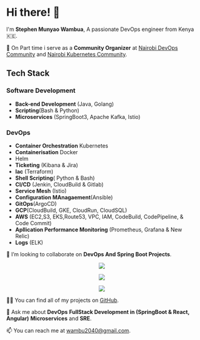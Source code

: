 # Hi there! 👋

I'm **Stephen Munyao Wambua**,
A passionate DevOps engineer from Kenya 🇰🇪.

🌱 On Part time i serve as a **Community Organizer** at  [Nairobi DevOps Community](https://www.devs.info.ke/pages/nairobidevops) and [Nairobi Kubernetes Community](https://www.linkedin.com/company/101422574/admin/feed/posts/).

## Tech Stack
### Software Development
- **Back-end Development** (Java, Golang)
- **Scripting**(Bash & Python)
- **Microservices** (SpringBoot3, Apache Kafka, Istio)
### DevOps
- **Container Orchestration** Kubernetes
- **Containerisation** Docker
- Helm
- **Ticketing** (Kibana & Jira)
- **Iac** (Terraform)
- **Shell Scripting**( Python & Bash)
- **CI/CD** (Jenkin, CloudBuild & Gitlab)
- **Service Mesh** (Istio)
- **Configuration MAnagaement**(Ansible)
- **GitOps**(ArgoCD)
- **GCP**(CloudBuild, GKE, CloudRun, CloudSQL)
- **AWS** (EC2,S3, EKS,Route53, VPC, IAM, CodeBuild, CodePipeline, & Code Commit)
- **Apllication Performance Monitoring** (Prometheus, Grafana & New Relic)
- **Logs** (ELK)
  

👯 I’m looking to collaborate on **DevOps And Spring Boot Projects**.


<p align="center">
  <img alig src="https://github-profile-trophy.vercel.app/?username=guilyx&column=6&rank=SSS,SS,S,AAA,AA,A,B,C" />
</p>

<p align="center">
  <a href="https://spotify-github-profile.vercel.app/api/view?uid=11147618695&redirect=true">
    <img src="https://spotify-github-profile.vercel.app/api/view?uid=11147618695&cover_image=true&theme=default&bar_color=e3e3e3&bar_color_cover=true">
  </a>
</p>

<p align="center">
  <img src="https://guilyx.vercel.app/api/top-played">
</p>


👨‍💻 You can find all of my projects on [GitHub](https://github.com/steve2030).

💬 Ask me about **DevOps** **FullStack Development in (SpringBoot & React, Angular)** **Microservices** and **SRE**.

📫 You can reach me at [wambu2040@gmail.com](mailto:wambu2040@gmail.com).


